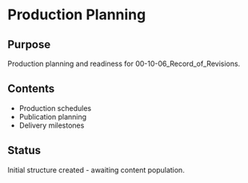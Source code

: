 # Production Planning

## Purpose
Production planning and readiness for 00-10-06_Record_of_Revisions.

## Contents
- Production schedules
- Publication planning
- Delivery milestones

## Status
Initial structure created - awaiting content population.
